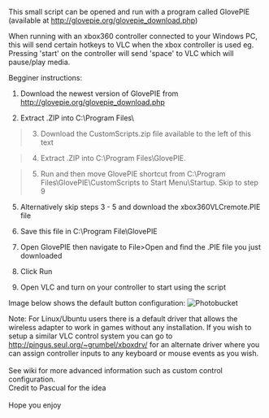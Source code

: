 This small script can be opened and run with a program called GlovePIE (available at http://glovepie.org/glovepie_download.php)

When running with an xbox360 controller connected to your Windows PC, this will send certain hotkeys to VLC when the xbox controller is used eg. Pressing 'start' on the controller will send 'space' to VLC which will pause/play media.

Begginer instructions:

1. Download the newest version of GlovePIE from http://glovepie.org/glovepie_download.php

2. Extract .ZIP into C:\Program Files\

> 3. Download the CustomScripts.zip file available to the left of this text

> 4. Extract .ZIP into C:\Program Files\GlovePIE.

> 5. Run and then move GlovePIE shortcut from C:\Program Files\GlovePIE\CustomScripts to Start Menu\Startup. Skip to step 9


5. Alternatively skip steps 3 - 5 and download the xbox360VLCremote.PIE file

6. Save this file in C:\Program File\GlovePIE

7. Open GlovePIE then navigate to File>Open and find the .PIE file you just downloaded

8. Click Run

9. Open VLC and turn on your controller to start using the script


Image below shows the default button configuration:
<img src='http://i370.photobucket.com/albums/oo149/haydster7/PIEconfig.png' alt='Photobucket' border='0'>

Note: For Linux/Ubuntu users there is a default driver that allows the wireless adapter to work in games without any installation. If you wish to setup a similar VLC control system you can go to <a href='http://pingus.seul.org/~grumbel/xboxdrv/'>http://pingus.seul.org/~grumbel/xboxdrv/</a> for an alternate driver where you can assign controller inputs to any keyboard or mouse events as you wish.<br>
<br>
See wiki for more advanced information such as custom control configuration.<br>
Credit to Pascual for the idea<br>
<br>
Hope you enjoy